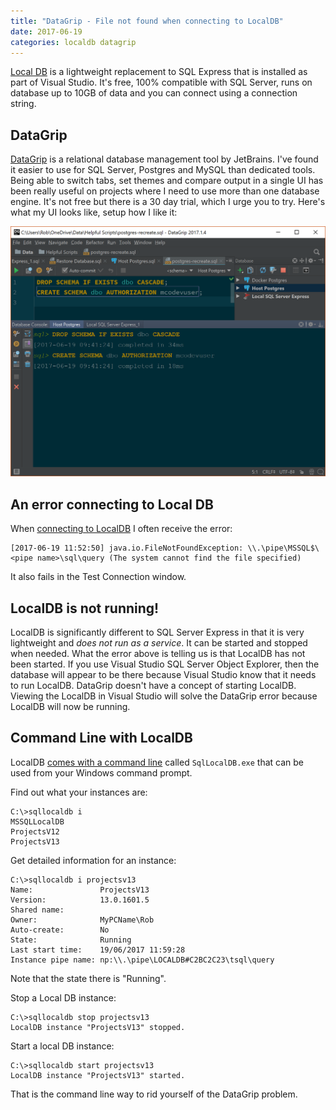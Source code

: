 ```yaml
---
title: "DataGrip - File not found when connecting to LocalDB"
date: 2017-06-19
categories: localdb datagrip
---
```

[Local DB](https://blogs.msdn.microsoft.com/sqlexpress/2011/07/12/introducing-localdb-an-improved-sql-express/) is a lightweight replacement to SQL Express that is installed as part of Visual Studio. It's free, 100% compatible with SQL Server, runs on database up to 10GB of data and you can connect using a connection string.

## DataGrip
[DataGrip](https://www.jetbrains.com/datagrip/) is a relational database management tool by JetBrains. I've found it easier to use for SQL Server, Postgres and MySQL than dedicated tools. Being able to switch tabs, set themes and compare output in a single UI has been really useful on projects where I need to use more than one database engine. It's not free but there is a 30 day trial, which I urge you to try. Here's what my UI looks like, setup how I like it:

![DataGrip themed how I like it](datagrip-sqlserver.png)

## An error connecting to Local DB
When [connecting to LocalDB](https://blog.jetbrains.com/datagrip/2016/10/07/connecting-datagrip-to-sql-server-express-localdb/) I often receive the error:

    [2017-06-19 11:52:50] java.io.FileNotFoundException: \\.\pipe\MSSQL$\<pipe name>\sql\query (The system cannot find the file specified)

It also fails in the Test Connection window.

## LocalDB is not running!
LocalDB is significantly different to SQL Server Express in that it is very lightweight and *does not run as a service*. It can be started and stopped when needed. What the error above is telling us is that LocalDB has not been started. If you use Visual Studio SQL Server Object Explorer, then the database will appear to be there because Visual Studio know that it needs to run LocalDB. DataGrip doesn't have a concept of starting LocalDB. Viewing the LocalDB in Visual Studio will solve the DataGrip error because LocalDB will now be running.

## Command Line with LocalDB
LocalDB [comes with a command line](https://docs.microsoft.com/en-us/sql/relational-databases/express-localdb-instance-apis/command-line-management-tool-sqllocaldb-exe) called `SqlLocalDB.exe` that can be used from your Windows command prompt.

Find out what your instances are:

    C:\>sqllocaldb i
    MSSQLLocalDB
    ProjectsV12
    ProjectsV13

Get detailed information for an instance:

    C:\>sqllocaldb i projectsv13
    Name:               ProjectsV13
    Version:            13.0.1601.5
    Shared name:
    Owner:              MyPCName\Rob
    Auto-create:        No
    State:              Running
    Last start time:    19/06/2017 11:59:28
    Instance pipe name: np:\\.\pipe\LOCALDB#C2BC2C23\tsql\query

Note that the state there is "Running".

Stop a Local DB instance:

    C:\>sqllocaldb stop projectsv13
    LocalDB instance "ProjectsV13" stopped.

Start a local DB instance:

    C:\>sqllocaldb start projectsv13
    LocalDB instance "ProjectsV13" started. 

That is the command line way to rid yourself of the DataGrip problem.
